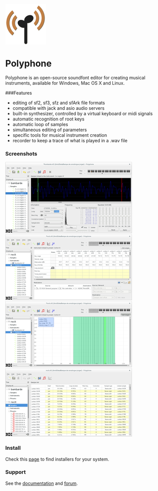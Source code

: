 ![logo](logo.png "logo")
# Polyphone

Polyphone is an open-source soundfont editor for creating musical instruments, available for Windows, Mac OS X and Linux.

###Features

 * editing of sf2, sf3, sfz and sfArk file formats
 * compatible with jack and asio audio servers
 * built-in synthesizer, controlled by a virtual keyboard or midi signals
 * automatic recognition of root keys
 * automatic loop of samples
 * simultaneous editing of parameters
 * specific tools for musical instrument creation
 * recorder to keep a trace of what is played in a .wav file

### Screenshots

![Sample configuration](screenshots/sample_configuration.png) ![Instrument editing](screenshots/instrument_editing.png)
![Range editor](screenshots/range_editor.png) ![Sample list](screenshots/sample_list.png)

### Install

Check this [page](http://polyphone-soundfonts.com/en/download) to find installers for your system.

### Support

See the [documentation](http://polyphone-soundfonts.com/en/documentation) and [forum](http://polyphone-soundfonts.com/en/forum).
